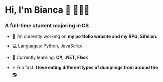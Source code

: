 <h1>Hi, I'm Bianca 👋 👩🏽‍💻</h1>
<h3>A full-time student majoring in CS</h3>

- 🔭 I’m currently working on **my portfolio website and my RPG, Sifelion.**

- 💻 Languages: Python, JavaScript

- 🌱 Currently learning: **C#, .NET, Flask**

- ⚡ Fun fact: **I love eating different types of dumplings from around the 🌎**

